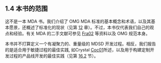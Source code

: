 ## 1.4 本书的范围

这不是一本 MDA 书。我们介绍了 OMG MDA 标准的基本概念和术语，以及其基本愿景，还概述了标准化的现状（见第 [12](../ch12/0.md)  章）。不过，本书仅代表我们自己的观点和经验。有关 MDA 的二手文献可参见 [Fra02](../ref.md#fra02) 等资料以及 OMG 规范本身。

本书并不打算定义一个有凝聚力的、重量级的 MDSD 开发过程。相反，我们报告的是适合用于敏捷过程的最佳实践, 如Crystal [Coc01](../ref.md#coc01)所述，以及用于构建定制开发过程的产品线开发的最佳实践（见第 [16.2](../ch16/2.md) 节）。
